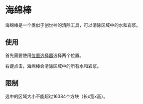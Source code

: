 # 海绵棒

海绵棒是一个类似于创世神的清除工具，可以清除区域中的水和岩浆。

## 使用

首先需要使用[位置选择器](./Position-Selector)选择两个位置。

右键点击，海绵棒会清除区域中的所有水和岩浆。

## 限制

选中的区域大小不能超过16384个方块（长x宽x高）。

